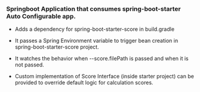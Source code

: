 ### Springboot Application that consumes spring-boot-starter Auto Configurable app.

- Adds a dependency for spring-boot-starter-score in build.gradle

- It passes a Spring Environment variable to trigger bean creation in spring-boot-starter-score project.

- It  watches the behavior when --score.filePath is passed and when it is not passed. 

- Custom implementation of Score Interface (inside starter project) can be provided to override default logic for calculation scores.
